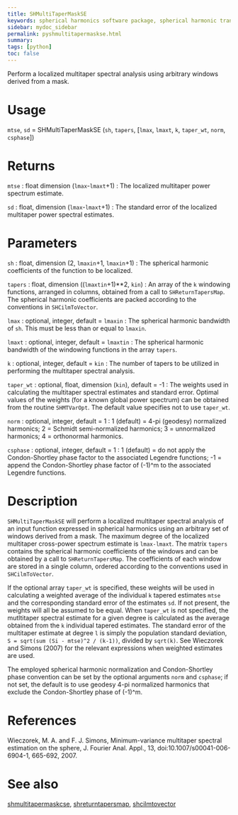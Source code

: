 ```yaml
---
title: SHMultiTaperMaskSE
keywords: spherical harmonics software package, spherical harmonic transform, legendre functions, multitaper spectral analysis, fortran, Python, gravity, magnetic field
sidebar: mydoc_sidebar
permalink: pyshmultitapermaskse.html
summary:
tags: [python]
toc: false
---
```


Perform a localized multitaper spectral analysis using arbitrary windows derived from a mask.

# Usage

`mtse`, `sd` = SHMultiTaperMaskSE (`sh`, `tapers`, [`lmax`,  `lmaxt`, `k`, `taper_wt`, `norm`, `csphase`])

# Returns

`mtse` : float dimension (`lmax`-`lmaxt`+1)
:   The localized multitaper power spectrum estimate. 

`sd` : float, dimension (`lmax`-`lmaxt`+1)
:   The standard error of the localized multitaper power spectral estimates.

# Parameters

`sh` : float, dimension (2, `lmaxin`+1, `lmaxin`+1)
:   The spherical harmonic coefficients of the function to be localized.

`tapers` : float, dimension ((`lmaxtin`+1)**2, `kin`)
:   An array of the `k` windowing functions, arranged in columns, obtained from a call to `SHReturnTapersMap`. The spherical harmonic coefficients are packed according to the conventions in `SHCilmToVector`.

`lmax` : optional, integer, default = `lmaxin`
:   The spherical harmonic bandwidth of `sh`. This must be less than or equal to `lmaxin`.

`lmaxt` : optional, integer, default = `lmaxtin`
:   The spherical harmonic bandwidth of the windowing functions in the array `tapers`.

`k` : optional, integer, default = `kin`
:   The number of tapers to be utilized in performing the multitaper spectral analysis.

`taper_wt` : optional, float, dimension (`kin`), default = -1
:   The weights used in calculating the multitaper spectral estimates and standard error. Optimal values of the weights (for a known global power spectrum) can be obtained from the routine `SHMTVarOpt`. The default value specifies not to use `taper_wt`.

`norm` : optional, integer, default = 1
:   1 (default) = 4-pi (geodesy) normalized harmonics; 2 = Schmidt semi-normalized harmonics; 3 = unnormalized harmonics; 4 = orthonormal harmonics.

`csphase` : optional, integer, default = 1
:   1 (default) = do not apply the Condon-Shortley phase factor to the associated Legendre functions; -1 = append the Condon-Shortley phase factor of (-1)^m to the associated Legendre functions.

# Description

`SHMultiTaperMaskSE` will perform a localized multitaper spectral analysis of an input function expressed in spherical harmonics using an arbitrary set of windows derived from a mask. The maximum degree of the localized multitaper cross-power spectrum estimate is `lmax-lmaxt`. The matrix `tapers` contains the spherical harmonic coefficients of the windows and can be obtained by a call to `SHReturnTapersMap`. The coefficients of each window are stored in a single column, ordered according to the conventions used in `SHCilmToVector`.

If the optional array `taper_wt` is specified, these weights will be used in calculating a weighted average of the individual `k` tapered estimates `mtse` and the corresponding standard error of the estimates `sd`. If not present, the weights will all be assumed to be equal. When `taper_wt` is not specified, the mutltitaper spectral estimate for a given degree is calculated as the average obtained from the `k` individual tapered estimates. The standard error of the multitaper estimate at degree `l` is simply the population standard deviation, `S = sqrt(sum (Si - mtse)^2 / (k-1))`, divided by `sqrt(k)`. See Wieczorek and Simons (2007) for the relevant expressions when weighted estimates are used.

The employed spherical harmonic normalization and Condon-Shortley phase convention can be set by the optional arguments `norm` and `csphase`; if not set, the default is to use geodesy 4-pi normalized harmonics that exclude the Condon-Shortley phase of (-1)^m.

# References

Wieczorek, M. A. and F. J. Simons, Minimum-variance multitaper spectral estimation on the sphere, J. Fourier Anal. Appl., 13, doi:10.1007/s00041-006-6904-1, 665-692, 2007.

# See also

[shmultitapermaskcse](pyshmultitapermaskcse.html), [shreturntapersmap](pyshreturntapersmap.html), [shcilmtovector](pyshcilmtovector.html)
